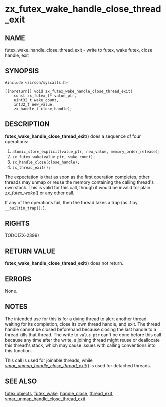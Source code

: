 # zx_futex_wake_handle_close_thread_exit

## NAME

<!-- Updated by update-docs-from-abigen, do not edit. -->

futex_wake_handle_close_thread_exit - write to futex, wake futex, close handle, exit

## SYNOPSIS

<!-- Updated by update-docs-from-abigen, do not edit. -->

```
#include <zircon/syscalls.h>

[[noreturn]] void zx_futex_wake_handle_close_thread_exit(
    const zx_futex_t* value_ptr,
    uint32_t wake_count,
    int32_t new_value,
    zx_handle_t close_handle);
```

## DESCRIPTION

**futex_wake_handle_close_thread_exit**() does a sequence of four operations:
1. `atomic_store_explicit(value_ptr, new_value, memory_order_release);`
2. `zx_futex_wake(value_ptr, wake_count);`
3. `zx_handle_close(close_handle);`
4. `zx_thread_exit();`

The expectation is that as soon as the first operation completes,
other threads may unmap or reuse the memory containing the calling
thread's own stack.  This is valid for this call, though it would be
invalid for plain *zx_futex_wake*() or any other call.

If any of the operations fail, then the thread takes a trap (as if by `__builtin_trap();`).

## RIGHTS

<!-- Updated by update-docs-from-abigen, do not edit. -->

TODO(ZX-2399)

## RETURN VALUE

**futex_wake_handle_close_thread_exit**() does not return.

## ERRORS

None.

## NOTES

The intended use for this is for a dying thread to alert another thread
waiting for its completion, close its own thread handle, and exit.
The thread handle cannot be closed beforehand because closing the last
handle to a thread kills that thread.  The write to `value_ptr` can't be
done before this call because any time after the write, a joining thread might
reuse or deallocate this thread's stack, which may cause issues with calling
conventions into this function.

This call is used for joinable threads, while
[*vmar_unmap_handle_close_thread_exit*()](vmar_unmap_handle_close_thread_exit.md)
is used for detached threads.

## SEE ALSO

[futex objects](../objects/futex.md),
[futex_wake](futex_wake.md),
[handle_close](handle_close.md),
[thread_exit](thread_exit.md),
[vmar_unmap_handle_close_thread_exit](vmar_unmap_handle_close_thread_exit.md).
